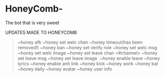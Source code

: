 # HoneyComb-
The bot that is very sweet
 
UPDATES MADE TO HONEYCOMB 

> ~honey afk 
> ~honey set welc chan 
> ~honey timeout(has been removed!)
> ~honey ban 
> ~honey set verify role 
> ~honey set welc msg 
> ~honey set welc image
> ~honey set leave chan <#channel>
> ~honey set leave msg <message>
> ~honey set leave image <image url>
> ~honey enable leave
> ~honey lyrics
> ~honey enable anti link
> ~honey kick <user> <reason>
> ~honey work
> ~honey bal
> ~honey daily 
> ~honey avatar <user>
> ~honey user info <user>


